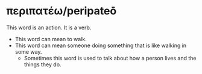 # περιπατέω/peripateō
This word is an action. It is a verb.

* This word can mean to walk. 
* This word can mean someone doing something that is like walking in some way.
    * Sometimes this word is used to talk about how a person lives and the things they do. 
